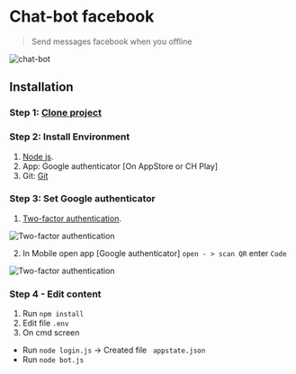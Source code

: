 # Chat-bot facebook
> Send messages facebook when you offline

![chat-bot](https://i.imgur.com/WeT8Y6x.png)

## Installation

### Step 1: [Clone project](https://github.com/seakBz/chatbot.git)
### Step 2: Install Environment
1. [Node js](https://nodejs.org/dist/v10.16.3/node-v10.16.3-x64.msi).
2. App: Google authenticator [On AppStore or CH Play]
3. Git: [Git](https://git-scm.com/)
### Step 3: Set Google authenticator
1. [Two-factor authentication](https://www.facebook.com/security/2fac/settings/).

![Two-factor authentication](https://i.imgur.com/cBpBezY.png)

2. In Mobile open app [Google authenticator] `open - > scan QR` enter `Code`

![Two-factor authentication](https://i.imgur.com/CVaokMR.png)


### Step 4 - Edit content
1. Run `npm install `
2. Edit file `.env`
3. On cmd screen  
 - Run `node login.js` -> Created file ` appstate.json`
 - Run `node bot.js`


 

